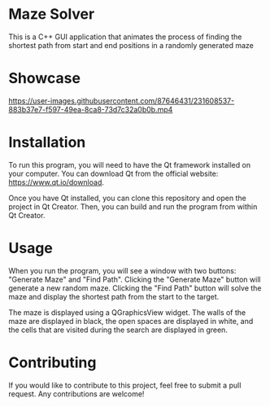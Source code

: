 # Maze Solver

This is a C++ GUI application that animates the process of finding the shortest path from start and end positions in a randomly generated maze

# Showcase

https://user-images.githubusercontent.com/87646431/231608537-883b37e7-f597-49ea-8ca8-73d7c32a0b0b.mp4

# Installation

To run this program, you will need to have the Qt framework installed on your computer. You can download Qt from the official website: https://www.qt.io/download.

Once you have Qt installed, you can clone this repository and open the project in Qt Creator. Then, you can build and run the program from within Qt Creator.

# Usage

When you run the program, you will see a window with two buttons: "Generate Maze" and "Find Path". Clicking the "Generate Maze" button will generate a new random maze. Clicking the "Find Path" button will solve the maze and display the shortest path from the start to the target.

The maze is displayed using a QGraphicsView widget. The walls of the maze are displayed in black, the open spaces are displayed in white, and the cells that are visited during the search are displayed in green.

# Contributing

If you would like to contribute to this project, feel free to submit a pull request. Any contributions are welcome!
